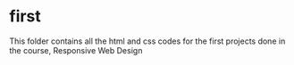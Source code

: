# first
This folder contains all the html and css codes for the first projects done in the course, Responsive Web Design

